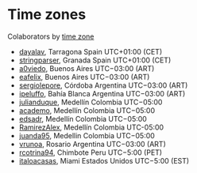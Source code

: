 # Time zones

Colaborators by [time zone][x-timeZoneList]

- [dayalav][u-dayalav], Tarragona Spain UTC+01:00 (CET)
- [stringparser][u-stringparser], Granada Spain UTC+01:00 (CET)
- [a0viedo][u-a0viedo], Buenos Aires UTC−03:00 (ART)
- [eafelix][u-eafelix], Buenos Aires UTC−03:00 (ART)
- [sergiolepore][u-sergiolepore], Córdoba Argentina UTC−03:00 (ART)
- [ipeluffo][u-ipeluffo], Bahía Blanca Argentina UTC−03:00 (ART)
- [julianduque][u-julianduque], Medellín Colombia UTC−05:00
- [academo][u-academo], Medellín Colombia UTC−05:00
- [edsadr][u-edsadr], Medellín Colombia UTC−05:00
- [RamirezAlex][u-ramirezalex], Medellín Colombia UTC-05:00
- [juanda95][u-juanda95], Medellin Colombia UTC−05:00
- [vrunoa][u-vrunoa], Rosario Argentina UTC−03:00 (ART)
- [rcotrina94][u-rcotrina94], Chimbote Peru UTC−5:00 (PET)
- [italoacasas][u-italoacasas], Miami Estados Unidos UTC−5:00 (EST)

<!--
  u- is for user
  x- is for just a link
 -->
 
[u-italoacasas]:http://github.com/italoacasas
[u-julianduque]:http://github.com/julianduque
[u-a0viedo]:http://github.com/a0viedo
[u-eafelix]:http://github.com/eafelix
[u-stringparser]: http://github.com/stringparser
[u-sergiolepore]: https://github.com/sergiolepore
[u-academo]: https://github.com/academo
[u-edsadr]: https://github.com/edsadr
[u-ramirezalex]: http://github.com/RamirezAlex
[u-juanda95]: https://github.com/juanda95
[u-dayalav]: https://github.com/dayalav
[u-ipeluffo]: https://github.com/ipeluffo
[u-vrunoa]: https://github.com/vrunoa
[u-rcotrina94]: https://github.com/rcotrina94
[x-timeZoneList]: http://en.wikipedia.org/wiki/List_of_time_zones_by_country
